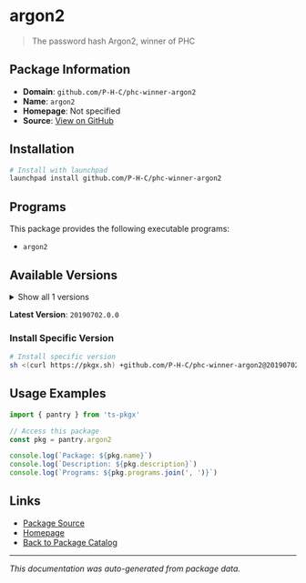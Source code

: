 # argon2

> The password hash Argon2, winner of PHC

## Package Information

- **Domain**: `github.com/P-H-C/phc-winner-argon2`
- **Name**: `argon2`
- **Homepage**: Not specified
- **Source**: [View on GitHub](https://github.com/pkgxdev/pantry/tree/main/projects/github.com/P-H-C/phc-winner-argon2/package.yml)

## Installation

```bash
# Install with launchpad
launchpad install github.com/P-H-C/phc-winner-argon2
```

## Programs

This package provides the following executable programs:

- `argon2`

## Available Versions

<details>
<summary>Show all 1 versions</summary>

- `20190702.0.0`

</details>

**Latest Version**: `20190702.0.0`

### Install Specific Version

```bash
# Install specific version
sh <(curl https://pkgx.sh) +github.com/P-H-C/phc-winner-argon2@20190702.0.0 -- $SHELL -i
```

## Usage Examples

```typescript
import { pantry } from 'ts-pkgx'

// Access this package
const pkg = pantry.argon2

console.log(`Package: ${pkg.name}`)
console.log(`Description: ${pkg.description}`)
console.log(`Programs: ${pkg.programs.join(', ')}`)
```

## Links

- [Package Source](https://github.com/pkgxdev/pantry/tree/main/projects/github.com/P-H-C/phc-winner-argon2/package.yml)
- [Homepage](#)
- [Back to Package Catalog](../../../package-catalog.md)

---

*This documentation was auto-generated from package data.*
